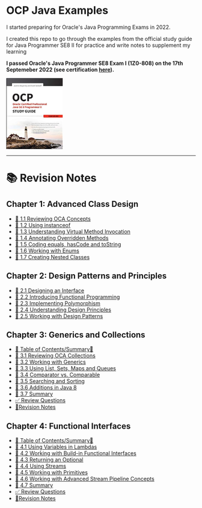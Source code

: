 
# OCP Java Examples

I started preparing for Oracle's Java Programming Exams in 2022.

I created this repo to go through the examples from the official study guide for Java Programmer SE8 II for practice and write notes to supplement my learning

**I passed Oracle's Java Programmer SE8 Exam I (1Z0-808) on the 17th Septemeber 2022 (see certification [here](https://catalog-education.oracle.com/pls/certview/sharebadge?id=EA07F7E87C58656C402C410B4210C568878D18157BE7312F361477BEF21C9D87)).**

<img src="Book Cover.jpg" width="150px">

<hr>

# 📚 Revision Notes

 ## Chapter 1: Advanced Class Design
- [🧠 1.1 Reviewing OCA Concepts](/src/chapter_1/chapter_1_1_access_modifiers)
- [🧠 1.2 Using instanceof](/src/chapter_1/chapter_1_2_using_instanceof)
- [🧠 1.3 Understanding Virtual Method Invocation](/src/chapter_1/chapter_1_3_virtual_method_invocation)
- [🧠 1.4 Annotating Overridden Methods](/src/chapter_1/chapter_1_4_annotating_overridden_methods)
- [🧠 1.5 Coding equals, hasCode and toString](/src/chapter_1/chapter_1_5_equals_hashCode_toString)
- [🧠 1.6 Working with Enums](/src/chapter_1/chapter_1_6_enums)
- [🧠 1.7 Creating Nested Classes](/src/chapter_1/chapter_1_7_creating_nested_classes)

## Chapter 2: Design Patterns and Principles
- [🧠 2.1 Designing an Interface](/src/chapter_2/chapter_2_1_designing_an_interface)
- [🧠 2.2 Introducing Functional Programming](/src/chapter_2/chapter_2_2_intro_functional_programming)
- [🧠 2.3 Implementing Polymorphism](/src/chapter_2/chapter_2_3_implementing_polymorphism)
- [🧠 2.4 Understanding Design Principles](/src/chapter_2/chapter_2_4_understanding_design_principles)
- [🧠 2.5 Working with Design Patterns](/src/chapter_2/chapter_2_5_working_with_design_patterns)

## Chapter 3: Generics and Collections
- [📜 Table of Contents/Summary📜 ](/src/chapter_3/)
- [🧠 3.1 Reviewing OCA Collections](/src/chapter_3/chapter_3_1_reviewing_oca_collections)
- [🧠 3.2 Working with Generics](/src/chapter_3/chapter_3_2_working_with_generics)
- [🧠 3.3 Using List, Sets, Maps and Queues](/src/chapter_3/chapter_3_3_using_lists_sets_maps_queues)
- [🧠 3.4 Comparator vs. Comparable](/src/chapter_3/chapter_3_4_comparator_vs_comparable)
- [🧠 3.5 Searching and Sorting](/src/chapter_3/chapter_3_5_searching_and_sorting/)
- [🧠 3.6 Additions in Java 8](/src/chapter_3/chapter_3_6_additions_in_java_8/)
- [🧠 3.7 Summary](/src/chapter_3/)
- [✅ Review Questions](/src/review_questions/chapter_3/)
- [📝Revision Notes](/src/chapter_3/revision_notes/)

## Chapter 4: Functional Interfaces
- [📜 Table of Contents/Summary📜 ](/src/chapter_4/)
- [🧠 4.1 Using Variables in Lambdas](/src/chapter_4/c_4_1_using_variables_in_lambdas/)
- [🧠 4.2 Working with Build-in Functional Interfaces](/src/chapter_4/c_4_2_workingWithBuiltInFunctionalInterfaces/)
- [🧠 4.3 Returning an Optional](/src/chapter_4/c_4_3_returningAnOptional//)
- [🧠 4.4 Using Streams](/src/chapter_4/c_4_4_streams/)
- [🧠 4.5 Working with Primitives](/src/chapter_4/c_4_5_workingWithPrimitives/)
- [🧠 4.6 Working with Advanced Stream Pipeline Concepts](/src/chapter_4/c_4_6_working_advanced_stream_pipeline_concepts/)
- [🧠 4.7 Summary](/src/chapter_4/c_4_7_summary/)
- [✅ Review Questions](/src/review_questions/chapter_4/)
- [📝Revision Notes](/src/chapter_4/revision_notes_v2/)
